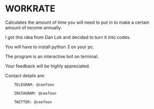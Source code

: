 # WORKRATE
Calculates the amount of time you will need to put in to make a certain amount of income annually.

I got this idea from Dan Lok and decided to turn it into codes. 

You will have to install python 3 on your pc.

The program is an interactive bot on terminal.

Your feedback will be highly appreciated.

Contact details are:

        TELEGRAM: @ceefoon

        INSTAGRAM: @ceefoon

        TWITTER: @ceefoon
